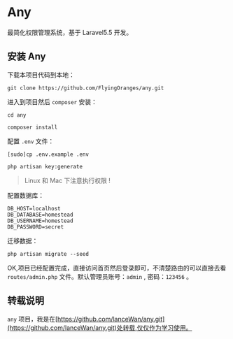 # Any
最简化权限管理系统，基于 Laravel5.5 开发。

## 安装 Any
下载本项目代码到本地：
```
git clone https://github.com/FlyingOranges/any.git
```

进入到项目然后 `composer` 安装：

```
cd any

composer install
```

配置 `.env` 文件：
```
[sudo]cp .env.example .env

php artisan key:generate
```

> Linux 和 Mac 下注意执行权限 !

配置数据库：
```
DB_HOST=localhost
DB_DATABASE=homestead
DB_USERNAME=homestead
DB_PASSWORD=secret
```

迁移数据：
```
php artisan migrate --seed
```

OK,项目已经配置完成，直接访问首页然后登录即可，不清楚路由的可以直接去看 `routes/admin.php` 文件。默认管理员账号：`admin` , 密码：`123456` 。

## 转载说明
`any` 项目，我是在[https://github.com/lanceWan/any.git](https://github.com/lanceWan/any.git)处转载,仅仅作为学习使用。